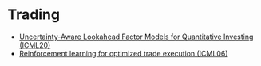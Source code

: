 # Trading
- [Uncertainty-Aware Lookahead Factor Models for Quantitative Investing (ICML20)](https://github.com/ai-gamer/fintech-literature/blob/main/conference/ml/lookahead/README.md)
- [Reinforcement learning for optimized trade execution (ICML06)](https://github.com/ai-gamer/fintech-literature/blob/main/conference/ml/execution/README.md)





